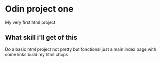 # Odin project one

My very first html project

## What skill i'll get of this

Do a basic html project
not pretty but fonctional
just a main index page with some links
build my html chops